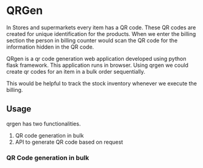 # QRGen

In Stores and supermarkets every item has a QR code. These QR codes are created for unique identification for the products. When we enter the billing section the person in billing counter would scan the QR code for the information hidden in the QR code. 

QRgen is a qr code generation web application developed using python flask framework. This application runs in browser. Using qrgen we could create qr codes for an item in a bulk order sequentially.

This would be helpful to track the stock inventory whenever we execute the billing.

## Usage

qrgen has two functionalities. 

1. QR code generation in bulk
2. API to generate QR code based on request


### QR Code generation in bulk

